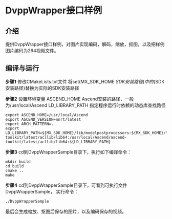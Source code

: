 
# DvppWrapper接口样例

## 介绍
提供DvppWrapper接口样例，对图片实现编码，解码，缩放，抠图，以及把样例图片编码为264视频文件。

## 编译与运行
**步骤1** 修改CMakeLists.txt文件 将set(MX_SDK_HOME ${SDK安装路径}) 中的${SDK安装路径}替换为实际的SDK安装路径

**步骤2** 设置环境变量
ASCEND_HOME Ascend安装的路径，一般为/usr/local/Ascend
LD_LIBRARY_PATH 指定程序运行时依赖的动态库查找路径
```
export ASCEND_HOME=/usr/local/Ascend
export ASCEND_VERSION=nnrt/latest
export ARCH_PATTERN=.
export LD_LIBRARY_PATH=${MX_SDK_HOME}/lib/modelpostprocessors:${MX_SDK_HOME}/lib:${MX_SDK_HOME}/opensource/lib:${MX_SDK_HOME}/opensource/lib64:/usr/local/Ascend/driver/lib64:/usr/local/Ascend/ascend-toolkit/latest/acllib/lib64:/usr/local/Ascend/ascend-toolkit/latest/acllib/lib64:${LD_LIBRARY_PATH}
```

**步骤3** cd到DvppWrapperSample目录下，执行如下编译命令：
```
mkdir build
cd build
cmake ..
make
```

**步骤4** cd到DvppWrapperSample目录下，可看到可执行文件DvppWrapperSample， 实行命令：
```
./DvppWrapperSample
```
最后会生成缩放、抠图后保存的图片，以及编码保存的视频。